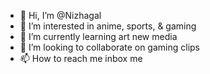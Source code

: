 - 👋 Hi, I’m @Nizhagal
- 👀 I’m interested in anime, sports, & gaming
- 🌱 I’m currently learning art new media
- 💞️ I’m looking to collaborate on gaming clips
- 📫 How to reach me inbox me

<!---
Nizhagal/Nizhagal is a ✨ special ✨ repository because its `README.md` (this file) appears on your GitHub profile.
You can click the Preview link to take a look at your changes.
--->
